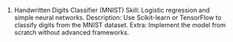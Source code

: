 1. Handwritten Digits Classifier (MNIST)
Skill: Logistic regression and simple neural networks.
Description: Use Scikit-learn or TensorFlow to classify digits from the MNIST dataset.
Extra: Implement the model from scratch without advanced frameworks.
